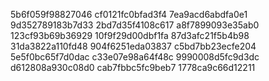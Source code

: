 5b6f059f98827046
cf0121fc0bfad3f4
7ea9acd6abdfa0e1
9d352789183b7d33
2bd7d35f4108c617
a8f7899093e35ab0
123cf93b69b36929
10f9f29d00dbf1fa
87d3afc21f5b4b98
31da3822a110fd48
904f6251eda03837
c5bd7bb23ecfe204
5e5f0bc65f7d0dac
c33e07e98a64f48c
9990008d5fc9d3dc
d612808a930c08d0
cab7fbbc5fc9beb7
1778ca9c66d12211
